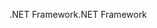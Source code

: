 <span data-ttu-id="48e7f-101">.NET Framework</span><span class="sxs-lookup"><span data-stu-id="48e7f-101">.NET Framework</span></span>